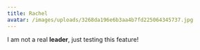 ```yaml
---
title: Rachel
avatar: /images/uploads/3268da196e6b3aa4b7fd225064345737.jpg
---
```

I am not a real **leader**, just testing this feature!